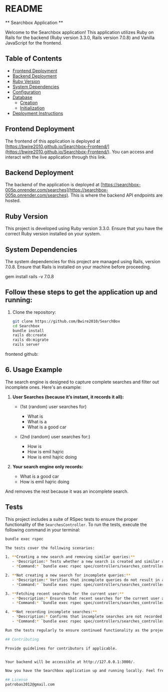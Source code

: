 # README

** Searchbox Application **

Welcome to the Searchbox application! This application utilizes Ruby on Rails for the backend (Ruby version 3.3.0, Rails version 7.0.8) and Vanilla JavaScript for the frontend.

## Table of Contents

- [Frontend Deployment](#frontend-deployment)
- [Backend Deployment](#backend-deployment)
- [Ruby Version](#ruby-version)
- [System Dependencies](#system-dependencies)
- [Configuration](#configuration)
- [Database](#database)
  - [Creation](#database-creation)
  - [Initialization](#database-initialization)
- [Deployment Instructions](#deployment-instructions)

## Frontend Deployment

The frontend of this application is deployed at [https://bwire2010.github.io/Searchbox-Frontend/](https://bwire2010.github.io/Searchbox-Frontend/). You can access and interact with the live application through this link.

## Backend Deployment

The backend of the application is deployed at [https://searchbox-005p.onrender.com/searches](https://searchbox-005p.onrender.com/searches). This is where the backend API endpoints are hosted.

## Ruby Version

This project is developed using Ruby version 3.3.0. Ensure that you have the correct Ruby version installed on your system.

## System Dependencies

The system dependencies for this project are managed using Rails, version 7.0.8. Ensure that Rails is installed on your machine before proceeding.


gem install rails -v 7.0.8

## Follow these steps to get the application up and running:

1. Clone the repository:

   ```bash
   git clone https://github.com/Bwire2010/SearchBox
   cd Searchbox
   bundle install
   rails db:create
   rails db:migrate
   rails server

frontend github: 

## 6. Usage Example

The search engine is designed to capture complete searches and filter out incomplete ones. Here's an example:

1. **User Searches (because it’s instant, it records it all):**

   - (1st (random) user searches for)
     - What is
     - What is a
     - What is a good car

   - (2nd (random) user searches for:)
     - How is
     - How is emil hajric
     - How is emil hajric doing

2. **Your search engine only records:**
   - What is a good car
   - How is emil hajric doing

And removes the rest because it was an incomplete search.

## Tests

This project includes a suite of RSpec tests to ensure the proper functionality of the `SearchesController`. To run the tests, execute the following command in your terminal:

```bash
bundle exec rspec

The tests cover the following scenarios:

1. **Creating a new search and removing similar queries:**
   - *Description:* Tests whether a new search is created and similar queries are removed when the query is new and more complete.
   - *Command:* `bundle exec rspec spec/controllers/searches_controller_spec.rb:9`

2. **Not creating a new search for incomplete queries:**
   - *Description:* Verifies that incomplete queries do not result in a new search being created.
   - *Command:* `bundle exec rspec spec/controllers/searches_controller_spec.rb:21`

3. **Fetching recent searches for the current user:**
   - *Description:* Ensures that recent searches for the current user are fetched correctly.
   - *Command:* `bundle exec rspec spec/controllers/searches_controller_spec.rb:31`

4. **Not recording incomplete searches:**
   - *Description:* Confirms that incomplete searches are not recorded.
   - *Command:* `bundle exec rspec spec/controllers/searches_controller_spec.rb:41`

Run the tests regularly to ensure continued functionality as the project evolves.

## Contributing

Provide guidelines for contributors if applicable.


Your backend will be accessible at http://127.0.0.1:3000/.

Now you have the Searchbox application up and running locally. Feel free to explore and customize it according to your needs.

## License
patrobas2012@gmail.com 